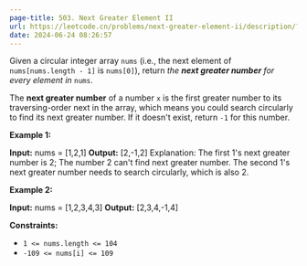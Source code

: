 ```yaml
---
page-title: 503. Next Greater Element II
url: https://leetcode.cn/problems/next-greater-element-ii/description/?envType=daily-question&envId=2024-06-24
date: 2024-06-24 08:26:57
---
```

Given a circular integer array `nums` (i.e., the next element of `nums[nums.length - 1]` is `nums[0]`), return *the **next greater number** for every element in* `nums`.

The **next greater number** of a number `x` is the first greater number to its traversing-order next in the array, which means you could search circularly to find its next greater number. If it doesn't exist, return `-1` for this number.

**Example 1:**

**Input:** nums = \[1,2,1\]
**Output:** \[2,-1,2\]
Explanation: The first 1's next greater number is 2; 
The number 2 can't find next greater number. 
The second 1's next greater number needs to search circularly, which is also 2.

**Example 2:**

**Input:** nums = \[1,2,3,4,3\]
**Output:** \[2,3,4,-1,4\]

**Constraints:**

-   `1 <= nums.length <= 104`
-   `-109 <= nums[i] <= 109`